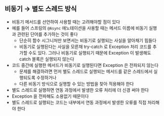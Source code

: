 ## 비동기 → 별도 스레드 방식

- 비동기 메서드를 선언하여 사용할 때는 고려해야할 점이 있다
- 예를 들어 스프링의 `@Async` 애노테이션을 사용할 때는 메서드 이름에 비동기 실행과 관련된 단어를 추가하는 것이 좋다
  - 단순히 함수 시그니처만 보면서는 비동기로 실행되는 사실을 알아채기 힘들다
  - 비동기로 실행된다는 사실을 모른채 try-catch 로 Exception 처리 코드를 추가할 수도 있다. 그러나 비동기로 실행되기 때문에 Exception 이 발생해도 catch 블록은 실행되지 않는다
- 코드 중간에 실행한 메서드가 비동기로 실행된다면 Exception 은 전파되지 않는다
  - 문제를 해결하려면 먼저 별도 스레드로 실행되는 메서드를 같은 스레드에서 실행되도록 수정하거나
  - 다른 비동기 방식으로 실행할 수 있는 방법을 찾아 적용해야 한다
- 별도 스레드로 실행하면 연동 과정에서 발생한 오류 처리에 더 신경 써야 한다
- Exception 을 전파해도 소용없기 때문이다
- 별도 스레드로 실행되는 코드는 내부에서 연동 과정에서 발생한 오류를 직접 처리해야 한다

